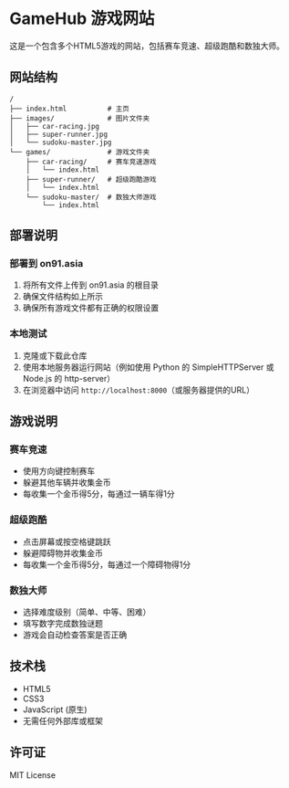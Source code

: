 # GameHub 游戏网站

这是一个包含多个HTML5游戏的网站，包括赛车竞速、超级跑酷和数独大师。

## 网站结构

```
/
├── index.html          # 主页
├── images/             # 图片文件夹
│   ├── car-racing.jpg
│   ├── super-runner.jpg
│   └── sudoku-master.jpg
└── games/              # 游戏文件夹
    ├── car-racing/     # 赛车竞速游戏
    │   └── index.html
    ├── super-runner/   # 超级跑酷游戏
    │   └── index.html
    └── sudoku-master/  # 数独大师游戏
        └── index.html
```

## 部署说明

### 部署到 on91.asia

1. 将所有文件上传到 on91.asia 的根目录
2. 确保文件结构如上所示
3. 确保所有游戏文件都有正确的权限设置

### 本地测试

1. 克隆或下载此仓库
2. 使用本地服务器运行网站（例如使用 Python 的 SimpleHTTPServer 或 Node.js 的 http-server）
3. 在浏览器中访问 `http://localhost:8000`（或服务器提供的URL）

## 游戏说明

### 赛车竞速
- 使用方向键控制赛车
- 躲避其他车辆并收集金币
- 每收集一个金币得5分，每通过一辆车得1分

### 超级跑酷
- 点击屏幕或按空格键跳跃
- 躲避障碍物并收集金币
- 每收集一个金币得5分，每通过一个障碍物得1分

### 数独大师
- 选择难度级别（简单、中等、困难）
- 填写数字完成数独谜题
- 游戏会自动检查答案是否正确

## 技术栈

- HTML5
- CSS3
- JavaScript (原生)
- 无需任何外部库或框架

## 许可证

MIT License 